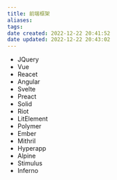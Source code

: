 ```yaml
---
title: 前端框架
aliases:
tags:
date created: 2022-12-22 20:41:52
date updated: 2022-12-22 20:43:02
---
```


- JQuery
- Vue
- Reacet
- Angular
- Svelte
- Preact
- Solid
- Riot
- LitElement
- Polymer
- Ember
- Mithril
- Hyperapp
- Alpine
- Stimulus
- Inferno
